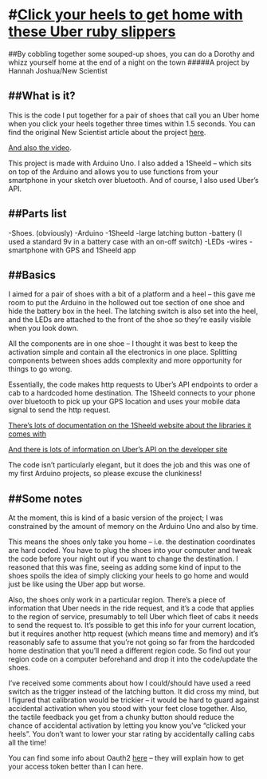 #[Click your heels to get home with these Uber ruby slippers](https://www.newscientist.com/article/mg23431273-000-do-try-this-at-home/)
======
##By cobbling together some souped-up shoes, you can do a Dorothy and whizz yourself home at the end of a night on the town
#####A project by Hannah Joshua/New Scientist

##What is it?
------

This is the code I put together for a pair of shoes that call you an Uber home when you click your heels together three times within 1.5 seconds. You can find the original New Scientist article about the project [here](https://www.newscientist.com/article/mg23431273-000-do-try-this-at-home/).

[And also the video](https://www.facebook.com/newscientist/videos/10155699998299589/).

This project is made with Arduino Uno. I also added a 1Sheeld – which sits on top of the Arduino and allows you to use functions from your smartphone in your sketch over bluetooth. And of course, I also used Uber’s API.

##Parts list
------

-Shoes. (obviously)
-Arduino
-1Sheeld
-large latching button
-battery (I used a standard 9v in a battery case with an on-off switch)
-LEDs
-wires
-smartphone with GPS and 1Sheeld app

##Basics
------

I aimed for a pair of shoes with a bit of a platform and a heel – this gave me room to put the Arduino in the hollowed out toe section of one shoe and hide the battery box in the heel. The latching switch is also set into the heel, and the LEDs are attached to the front of the shoe so they’re easily visible when you look down.

All the components are in one shoe – I thought it was best to keep the activation simple and contain all the electronics in one place. Splitting components between shoes adds complexity and more opportunity for things to go wrong.

Essentially, the code makes http requests to Uber’s API endpoints to order a cab to a hardcoded home destination. The 1Sheeld connects to your phone over bluetooth to pick up your GPS location and uses your mobile data signal to send the http request. 

[There’s lots of documentation on the 1Sheeld website about the libraries it comes with](https://1sheeld.com/)

[And there is lots of information on Uber’s API on the developer site](https://developer.uber.com/)

The code isn’t particularly elegant, but it does the job and this was one of my first Arduino projects, so please excuse the clunkiness! 

##Some notes
------

At the moment, this is kind of a basic version of the project; I was constrained by the amount of memory on the Arduino Uno and also by time. 

This means the shoes only take you home – i.e. the destination coordinates are hard coded. You have to plug the shoes into your computer and tweak the code before your night out if you want to change the destination. I reasoned that this was fine, seeing as adding some kind of input to the shoes spoils the idea of simply clicking your heels to go home and would just be like using the Uber app but worse.

Also, the shoes only work in a particular region. There’s a piece of information that Uber needs in the ride request, and it’s a code that applies to the region of service, presumably to tell Uber which fleet of cabs it needs to send the request to. It’s possible to get this info for your current location, but it requires another http request (which means time and memory) and it’s reasonably safe to assume that you’re not going so far from the hardcoded home destination that you’ll need a different region code. So find out your region code on a computer beforehand and drop it into the code/update the shoes.

I’ve received some comments about how I could/should have used a reed switch as the trigger instead of the latching button. It did cross my mind, but I figured that calibration would be trickier – it would be hard to guard against accidental activation when you stood with your feet close together. Also, the tactile feedback you get from a chunky button should reduce the chance of accidental activation by letting you know you’ve “clicked your heels”. You don’t want to lower your star rating by accidentally calling cabs all the time!

You can find some info about Oauth2 [here](https://aaronparecki.com/oauth-2-simplified/) – they will explain how to get your access token better than I can here. 